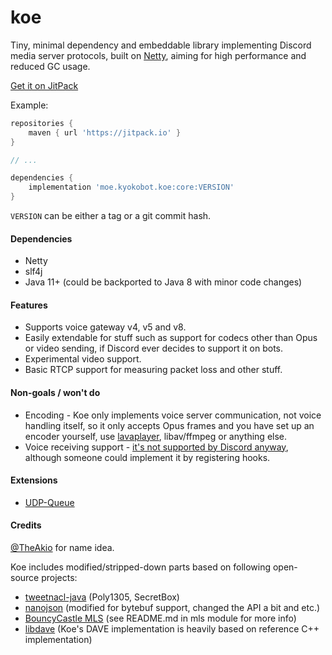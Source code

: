 # koe

Tiny, minimal dependency and embeddable library implementing Discord media server protocols, built on [Netty](https://netty.io), aiming for high performance and reduced GC usage.

[Get it on JitPack](https://jitpack.io/#moe.kyokobot.koe/core)

Example:

```groovy
repositories {
    maven { url 'https://jitpack.io' }
}

// ...

dependencies {
    implementation 'moe.kyokobot.koe:core:VERSION'
}
```

`VERSION` can be either a tag or a git commit hash.

#### Dependencies
- Netty
- slf4j
- Java 11+ (could be backported to Java 8 with minor code changes)

#### Features

- Supports voice gateway v4, v5 and v8.
- Easily extendable for stuff such as support for codecs other than Opus or video sending, if Discord ever decides to support it on bots.
- Experimental video support.
- Basic RTCP support for measuring packet loss and other stuff.

#### Non-goals / won't do

- Encoding - Koe only implements voice server communication, not voice handling itself, so it only accepts Opus frames and you have set up an encoder yourself, use [lavaplayer](https://github.com/sedmelluq/lavaplayer), libav/ffmpeg or anything else.
- Voice receiving support - [it's not supported by Discord anyway](https://github.com/discordapp/discord-api-docs/issues/808#issuecomment-458863743), although someone could implement it by registering hooks.

#### Extensions

- [UDP-Queue](https://github.com/KyokoBot/koe/tree/master/ext-udpqueue)

#### Credits

[@TheAkio](https://github.com/TheAkio) for name idea.

Koe includes modified/stripped-down parts based on following open-source projects:

- [tweetnacl-java](https://github.com/InstantWebP2P/tweetnacl-java) (Poly1305, SecretBox)
- [nanojson](https://github.com/mmastrac/nanojson) (modified for bytebuf support, changed the API a bit and etc.)
- [BouncyCastle MLS](https://github.com/bcgit/bc-java/tree/1.79) (see README.md in mls module for more info)
- [libdave](https://github.com/discord/libdave) (Koe's DAVE implementation is heavily based on reference C++ implementation)
